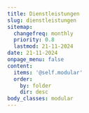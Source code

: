 ```yaml
---
title: Dienstleistungen
slug: dienstleistungen
sitemap:
  changefreq: monthly
  priority: 0.8
  lastmod: 21-11-2024
date: 21-11-2024
onpage_menu: false
content:
  items: '@self.modular'
  order:
    by: folder
    dir: desc
body_classes: modular
---
```


